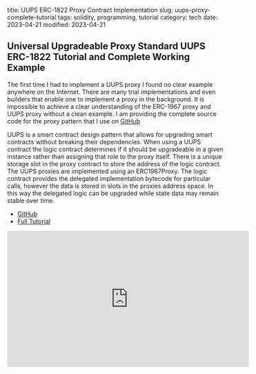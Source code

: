 title: UUPS ERC-1822 Proxy Contract Implementation
slug: uups-proxy-complete-tutorial
tags: solidity, programming, tutorial
category: tech
date: 2023-04-21
modified: 2023-04-21

## Universal Upgradeable Proxy Standard UUPS ERC-1822 Tutorial and Complete Working Example

The first time I had to implement a UUPS proxy I found no clear example anywhere on the Internet.  There are many trial implementations and even builders that enable one to implement a proxy in the background. It is impossible to achieve a clear understanding of the ERC-1967 proxy and UUPS proxy without a clean example.  I am providing the complete source code for the proxy pattern that I use on [GitHub](https://github.com/jac18281828/uupsproxy)

UUPS is a smart contract design pattern that allows for upgrading smart contracts without breaking their dependencies. When using a UUPS contract the logic contract determines if it should be upgradeable in a given instance rather than assigning that role to the proxy itself.  There is a unique storage slot in the proxy contract to store the address of the logic contract.  The UUPS proxies are implemented using an ERC1967Proxy.  The logic contract provides the delegated implementation bytecode for particular calls, however the data is stored in slots in the proxies address space.    In this way the delegated logic can be upgraded while state data may remain stable over time.

* [GitHub](https://github.com/jac18281828/uupsproxy)
* [Full Tutorial](https://youtu.be/L7rqTXN9tTM)

<iframe width="560" height="315" src="https://www.youtube.com/embed/L7rqTXN9tTM" title="YouTube video player" frameborder="0" allow="accelerometer; autoplay; clipboard-write; encrypted-media; gyroscope; picture-in-picture; web-share" allowfullscreen></iframe>

